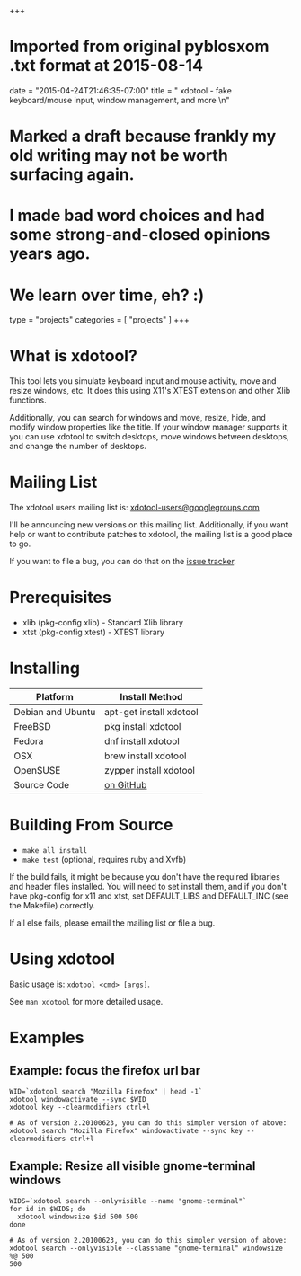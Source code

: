 +++
# Imported from original pyblosxom .txt format at 2015-08-14
date = "2015-04-24T21:46:35-07:00"
title = " xdotool  -  fake keyboard/mouse input, window management, and more \n"
# Marked a draft because frankly my old writing may not be worth surfacing again.
# I made bad word choices and had some strong-and-closed opinions years ago.
# We learn over time, eh? :)
type = "projects"
categories = [ "projects" ]
+++

# What is xdotool? 

This tool lets you simulate keyboard input and mouse activity, move and
resize windows, etc. It does this using X11's XTEST extension and other
Xlib functions.

Additionally, you can search for windows and move, resize, hide, and modify
window properties like the title. If your window manager supports it, you
can use xdotool to switch desktops, move windows between desktops, and
change the number of
desktops.
  
# Mailing List

The xdotool users mailing list is: <a href="mailto:xdotool-users@googlegroups.com">xdotool-users@googlegroups.com</a>

I'll be announcing new versions on this mailing list. Additionally, if you
want help or want to contribute patches to xdotool, the mailing list is a
good place to go.

If you want to file a bug, you can do that on the [issue tracker](https://github.com/jordansissel/xdotool/issues).

# Prerequisites

* xlib (pkg-config xlib) - Standard Xlib library
* xtst (pkg-config xtest) - XTEST library

# Installing

Platform | Install Method 
---------|-----
Debian and Ubuntu | apt-get install xdotool 
FreeBSD | pkg install xdotool 
Fedora | dnf install xdotool 
OSX | brew install xdotool 
OpenSUSE | zypper install xdotool 
Source Code | [on GitHub](https://github.com/jordansissel/xdotool/releases) 

# Building From Source

* `make all install`
* `make test` (optional, requires ruby and Xvfb)

If the build fails, it might be because you don't have the required
libraries and header files installed. You will need to set install them,
and if you don't have pkg-config for x11 and xtst, set DEFAULT_LIBS and
DEFAULT_INC (see the Makefile) correctly.

If all else fails, please email the mailing list or file a bug.

# Using xdotool

Basic usage is: `xdotool <cmd> [args]`.

See `man xdotool` for more detailed usage.

# Examples

## Example: focus the firefox url bar

```
WID=`xdotool search "Mozilla Firefox" | head -1`
xdotool windowactivate --sync $WID
xdotool key --clearmodifiers ctrl+l

# As of version 2.20100623, you can do this simpler version of above:
xdotool search "Mozilla Firefox" windowactivate --sync key --clearmodifiers ctrl+l
```

## Example: Resize all visible gnome-terminal windows

```
WIDS=`xdotool search --onlyvisible --name "gnome-terminal"`
for id in $WIDS; do
  xdotool windowsize $id 500 500
done

# As of version 2.20100623, you can do this simpler version of above:
xdotool search --onlyvisible --classname "gnome-terminal" windowsize %@ 500
500
```